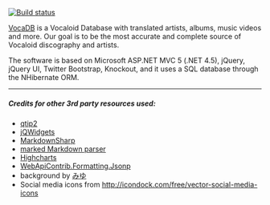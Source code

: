 [![Build status](https://ci.appveyor.com/api/projects/status/dnkxh6qoqcnxfei5/branch/master?svg=true)](https://ci.appveyor.com/project/riipah/vocadb/branch/master)

[VocaDB](http://vocadb.net) is a Vocaloid Database with translated artists, albums, music videos and more. Our goal is to be the most accurate and complete source of Vocaloid discography and artists.

The software is based on Microsoft ASP.NET MVC 5 (.NET 4.5), jQuery, jQuery UI, Twitter Bootstrap, Knockout, and it uses a SQL database through the NHibernate ORM.

-----------------------------

##### Credits for other 3rd party resources used:

* [qtip2](http://craigsworks.com/projects/qtip2/)
* [jQWidgets](http://www.jqwidgets.com/)
* [MarkdownSharp](https://code.google.com/p/markdownsharp/)
* [marked Markdown parser](https://github.com/chjj/marked)
* [Highcharts](http://www.highcharts.com/)
* [WebApiContrib.Formatting.Jsonp](https://github.com/WebApiContrib/WebApiContrib.Formatting.Jsonp)
* background by [みゆ](http://www.pixiv.net/member_illust.php?mode=medium&illust_id=34786809)
* Social media icons from http://icondock.com/free/vector-social-media-icons
